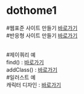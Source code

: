 # dothome1

#웹표준 사이트 만들기
<a href="https://park-sanghyun.github.io/dothome1/webstandard/index.html">바로가기</a>
<br>
#반응형 사이트 만들기
<a href="https://park-sanghyun.github.io/dothome1/responsive/index.html">바로가기</a>

<br>
#제이쿼리 예
<br>
find() : <a href="https://park-sanghyun.github.io/dothome1/jquery/jquery04_find2.html">바로가기</a>
<br>
addClass() : <a href="https://park-sanghyun.github.io/dothome1/jquery/jquery06_addClass2.html">바로가기</a>



<br>
#일러스트 예
<br>
캐릭터 디자인 : <a href="https://park-sanghyun.github.io/dothome1/illustrator/index.html">바로가기</a>
